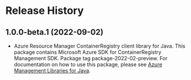 # Release History

## 1.0.0-beta.1 (2022-09-02)

- Azure Resource Manager ContainerRegistry client library for Java. This package contains Microsoft Azure SDK for ContainerRegistry Management SDK.  Package tag package-2022-02-preview. For documentation on how to use this package, please see [Azure Management Libraries for Java](https://aka.ms/azsdk/java/mgmt).
